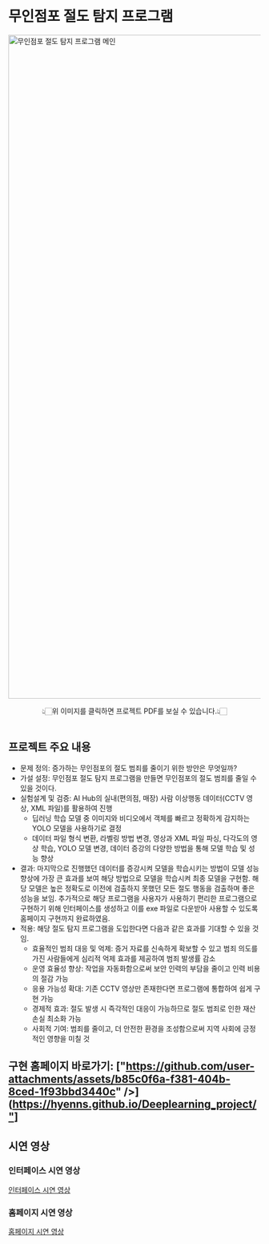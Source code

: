 # 무인점포 절도 탐지 프로그램
[<img width="1325" alt="무인점포 절도 탐지 프로그램 메인" src="https://github.com/user-attachments/assets/1b485a8c-435b-4275-a15c-4e21b9631e82">](https://github.com/hyenns/Deeplearning_project/blob/main/%E1%84%86%E1%85%AE%E1%84%8B%E1%85%B5%E1%86%AB%E1%84%8C%E1%85%A5%E1%86%B7%E1%84%91%E1%85%A9_%E1%84%8C%E1%85%A5%E1%86%AF%E1%84%83%E1%85%A9_%E1%84%90%E1%85%A1%E1%86%B7%E1%84%8C%E1%85%B5_%E1%84%91%E1%85%B3%E1%84%85%E1%85%A9%E1%84%80%E1%85%B3%E1%84%85%E1%85%A2%E1%86%B7.pdf)
<div align="center"> 👆🏻위 이미지를 클릭하면 프로젝트 PDF를 보실 수 있습니다.👆🏻 </div><br>

## 프로젝트 주요 내용
- 문제 정의: 증가하는 무인점포의 절도 범죄를 줄이기 위한 방안은 무엇일까?
- 가설 설정: 무인점포 절도 탐지 프로그램을 만들면 무인점포의 절도 범죄를 줄일 수 있을 것이다.
- 실험설계 및 검증: AI Hub의 실내(편의점, 매장) 사람 이상행동 데이터(CCTV 영상, XML 파일)를 활용하여 진행
    - 딥러닝 학습 모델 중 이미지와 비디오에서 객체를 빠르고 정확하게 감지하는 YOLO 모델을 사용하기로 결정
    - 데이터 파일 형식 변환, 라벨링 방법 변경, 영상과 XML 파일 파싱, 다각도의 영상 학습, YOLO 모델 변경, 데이터 증강의 다양한 방법을 통해 모델 학습 및 성능 향상
- 결과: 마지막으로 진행했던 데이터를 증강시켜 모델을 학습시키는 방법이 모델 성능 향상에 가장 큰 효과를 보여 해당 방법으로 모델을 학습시켜 최종 모델을 구현함. 해당 모델은 높은 정확도로 이전에 검출하지 못했던 모든 절도 행동을 검출하며 좋은 성능을 보임. 추가적으로 해당 프로그램을 사용자가 사용하기 편리한 프로그램으로 구현하기 위해 인터페이스를 생성하고 이를 exe 파일로 다운받아 사용할 수 있도록 홈페이지 구현까지 완료하였음.
- 적용: 해당 절도 탐지 프로그램을 도입한다면 다음과 같은 효과를 기대할 수 있을 것임.
    - 효율적인 범죄 대응 및 억제: 증거 자료를 신속하게 확보할 수 있고 범죄 의도를 가진 사람들에게 심리적 억제 효과를 제공하여 범죄 발생률 감소
    - 운영 효율성 향상: 작업을 자동화함으로써 보안 인력의 부담을 줄이고 인력 비용의 절감 가능
    - 응용 가능성 확대: 기존 CCTV 영상만 존재한다면 프로그램에 통합하여 쉽게 구현 가능
    - 경제적 효과: 절도 발생 시 즉각적인 대응이 가능하므로 절도 범죄로 인한 재산 손실 최소화 가능
    - 사회적 기여: 범죄를 줄이고, 더 안전한 환경을 조성함으로써 지역 사회에 긍정적인 영향을 미칠 것
 
## 구현 홈페이지 바로가기: ["https://github.com/user-attachments/assets/b85c0f6a-f381-404b-8ced-1f93bbd3440c" />](https://hyenns.github.io/Deeplearning_project/"]

## 시연 영상
### 인터페이스 시연 영상
[인터페이스 시연 영상](https://github.com/user-attachments/assets/3de05caf-41f6-4885-a865-12af92a5bad8)
### 홈페이지 시연 영상
[홈페이지 시연 영상](https://github.com/user-attachments/assets/45b3d396-4a02-44b2-917d-06b70859ee4a)

